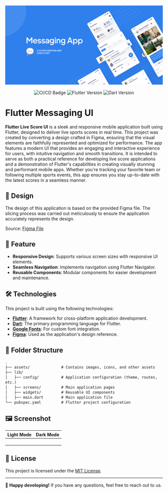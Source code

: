 ![1732349085635](image/README/Cover.png)

<p align="center">
    <img src="https://github.com/sh4dowByte/flutter_ui_messaging_app/actions/workflows/main.yaml/badge.svg?branch=release" alt="CI/CD Badge" style="max-width: 100%;">
    <img src="https://badgen.net/badge/Flutter/3.19.3/blue" alt="Flutter Version" style="max-width: 100%;">
    <img src="https://badgen.net/badge/Dart/3.3.1/blue" alt="Dart Version" style="max-width: 100%;">
</p>

# Flutter Messaging UI

**Flutter Live Score UI** is a sleek and responsive mobile application built using Flutter, designed to deliver live sports scores in real time. This project was created by converting a design crafted in Figma, ensuring that the visual elements are faithfully represented and optimized for performance. The app features a modern UI that provides an engaging and interactive experience for users, with intuitive navigation and smooth transitions. It is intended to serve as both a practical reference for developing live score applications and a demonstration of Flutter's capabilities in creating visually stunning and performant mobile apps. Whether you're tracking your favorite team or following multiple sports events, this app ensures you stay up-to-date with the latest scores in a seamless manner.

## 🎨 Design

The design of this application is based on the provided Figma file. The slicing process was carried out meticulously to ensure the application accurately represents the design.

Source: [Figma File](https://www.figma.com/community/file/881015895655545375)

## 🚀 Feature

- **Responsive Design**: Supports various screen sizes with responsive UI elements.
- **Seamless Navigation**: Implements navigation using Flutter Navigator.
- **Reusable Components**: Modular components for easier development and maintenance.

## 🛠️ Technologies

This project is built using the following technologies:

- **[Flutter](https://flutter.dev/)**: A framework for cross-platform application development.
- **[Dart](https://dart.dev/)**: The primary programming language for Flutter.
- **[Google Fonts](https://fonts.google.com/)**: For custom font integration.
- **[Figma](https://www.figma.com/)**: Used as the application's design reference.

## 📂 Folder Structure

```plaintext
.
├── assets/              # Contains images, icons, and other assets  
├── lib/  
│   ├── config/          # Application configuration (theme, routes, etc.)  
│   ├── screens/         # Main application pages  
│   ├── widgets/         # Reusable UI components  
│   ├── main.dart        # Main application file  
└── pubspec.yaml         # Flutter project configuration  
```

## 🖼️ Screenshot

| Light Mode | Dark Mode |
| ---------- | --------- |
|            |           |
|            |           |
|            |           |
|            |           |

## 📝 License

This project is licensed under the [MIT License](LICENSE).

---

🎉 **Happy developing!** If you have any questions, feel free to reach out to us.
